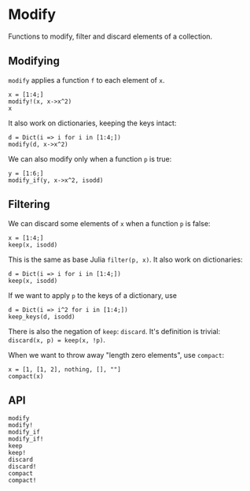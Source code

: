 # Modify

Functions to modify, filter and discard elements of a collection.

## Modifying

`modify` applies a function `f` to each element of `x`.

```@examples modify
x = [1:4;]
modify!(x, x->x^2)
x
```

It also work on dictionaries, keeping the keys intact:
```@examples modify
d = Dict(i => i for i in [1:4;])
modify(d, x->x^2)
```

We can also modify only when a function `p` is true:
```@examples modify
y = [1:6;]
modify_if(y, x->x^2, isodd)
```

## Filtering
We can discard some elements of `x` when a function `p` is false:

```@examples keep
x = [1:4;]
keep(x, isodd)
```

This is the same as base Julia `filter(p, x)`. It also work on dictionaries:

```@examples keep
d = Dict(i => i for i in [1:4;])
keep(x, isodd)
```

If we want to apply `p` to the keys of a dictionary, use
```@examples keep
d = Dict(i => i^2 for i in [1:4;])
keep_keys(d, isodd)
```

There is also the negation of `keep`: `discard`. It's definition is trivial: `discard(x, p) = keep(x, !p)`.

When we want to throw away "length zero elements", use `compact`:
```@examples keep
x = [1, [1, 2], nothing, [], ""]
compact(x)
```

## API

```@docs
modify
modify!
modify_if
modify_if!
keep
keep!
discard
discard!
compact
compact!
```